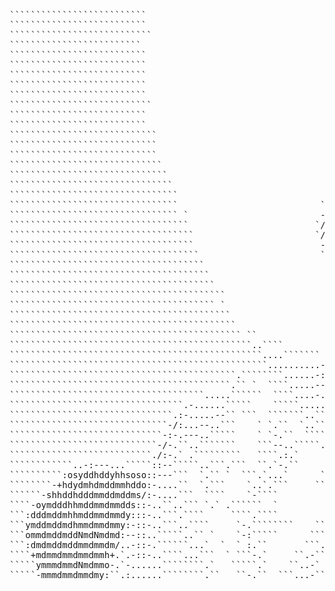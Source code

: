 <pre>
``````````````````````````                                                                   ```````````````````                                                                                        
``````````````````````````                                                              `.----..-.-::::-.`      ```                                                                                     
```````````````````````````                                                           ..--------::::------.```` `````                                                                                   
`````````````````````````                                                         ``.::://///////////:::----...```..`.`                                                                                 
``````````````````````````                                                     `.-:///////////+++++++/++/::/:::----::--.`                                                                               
``````````````````````````                                                 `.-:/://::://////+++++++++++++++++++//////:::.```                                                                            
``````````````````````````                                                .:///::::::////++++++++++++++++++oo++oo+++/+//:--...```                                                                       
``````````````````````````                                               `:++/////////++++++/+++oooooooooooooooooooo++++/:::/::::--.``                                                                  
``````````````````````````                                             `-/+oo++oo+++++ooo++ooo++oossssssssssssssssssoooo++++//:--...-...                                                                
```````````````````````````                                         ``-/++++++ooooo++oooo+ooooosyhhyyyyssssssssysosyysooooo++++//:--...--`                                                              
``````````````````````````                                        `.-/++++/++oooooooosoo+ooooosyyhhsshyyssssssyyyssyysooooo++++//::::---:-`                                                             
``````````````````````````                                     ```.:///::-:/+/+ooossssoo++++++ooossssyysosooosyyyssysoosooooo+++/////:-----`                                                            
````````````````````````````                                  ``.-:-::--/:/:///+osyysso++//:/:://////+++++oooosssssssssssyyysso++++/::--::--`                                                           
````````````````````````````                                  `-:::--:://///++oooossoo+++//:::::::-----::///++oooosssssyhhhyysso+++//--.-/::.                                                           
````````````````````````````                                  .///////++++++oooooooooo+++//:::::::--------::///+++osyyyhhhhhhyysso++/::-.-/--`                                                          
`````````````````````````````                                `-//++++++oooooossooo+++//+///::::------.-.-------:::/+oosyyyhhhyysso++++//--/::.                                                          
``````````````````````````````                               `./oo++//++oooooooo++///:::::::::---.........------:::::/+ossyyyyssso++++/:-://:.                                                          
```````````````````````````````                             `./o+/+++++osyssoooo+///:::------...............-.---:::::/+ssssssoo++o++++/:://:`                                                          
````````````````````````````````                            `:/+++++/+ossyyssso++//::-------...................---:::://oossoooooo+/++o++/:::`                                                          
````````````````````````````````                           `:+/////++oosssyyys+++//:------....................----::::/+oossssssso+ooso+///:/`                                                          
```````````````````````````````` `                         -++/////+oossyyyyyo++////////::-..................----:::://+++ossssooossssso:///+`                                                          
``````````````````````````````````                        `/o++////++oosyyyso///++/:----:++/:---.............----::::/++++ossssssoooooos/-/+o`                                                          
```````````````````````````````````                       `/oo+/:::/++osyyss+///+/////:---:+o+:----.....--..--.----::/++++ooossssssssssso/::o.                                                          
```````````````````````````````````                        -+so//://oooosyso+///++oddhdhys/:://:--------:::///:::--:/+++++oossooooossssso+:::.                                                          
````````````````````````````````````                       `-o+:::/+++oossyo+//::://::/+oo++//:---.-:::/+++/::---://+++ooooossoooooooosoo+:-.```                                                        
`````````````````````````````````````                       `.:/+o++++oooso++//::------------:::-..:/:/::::-------:/so+++osssssssooooo+o+//-.``                                                         
``````````````````````````````````````                       ``.+o++o+oooo+++/:::-....---..--:::---/::::+oshddmds///so+++syysssssssoo++++++:-``                                                         
```````````````````````````````````````                       `:ossoooo+:+++//::---.......------.-:/:------:/oshds+/+++++shyyssssssoo++++++/-.`                                                         
`````````````````````````````````````````                     `-+o+++o/-.:++//::-.......----:--..-::::-..-----::///+++++osyysssosssoo+++////:.                                                          
``````````````````````````````````````` `                       .s:--/:-./+///::------:::---:--..-:/:--....-----:://+++ossssss++sssoo+//:-:/-`                                                          
``````````````````````````````````````````                       :+::::-:+////::--:::---://::-..--//::-.......--:/+++oooossooo+++oo+++:/..-/``                                                          
```````````````````````````````````````````                       ``````./::/:::::/:--..-:///----:::::/:-.....-://++oo++oo++ooooooo++/::``-:`                                                           
```````````````````````````````````````````` ``                         `/::::--://::------://///+++/:-::--...-://+o++++oso+++oooss+/::``.:.                                                            
``````````````````````````````````````````````..````                     ::--:---::ohyoo+/:-------------::-----://++++++osyso++oooo+/-``--`                                                             
````````````````````````````````````````````````....```````           `.:/:----.---:shy/+/+++/////::----:/:---:://+++//--syyso+/++o/....`                                                               
`````````````````````````````````````````````````..........--..----.-::/++/:---.--.-:oyso//:+//++oossso/://::::////+/:`.-/so++o+oo:`                                                                    
```````````````````````````````````````````.````````......-:---:::::-:-::ss/::-.-.---:oso////++oo+sysyo/:----::-:://+:...:+/-./+/-                                                                      
``````````````````````````````````````````.`` `  ````.....----.-----.--:ooyy+::--------://///:/osss+/:---..---.-:://y+..:++////:`                                                                       
`````````````````````````````````````.....``````  ````....-....----..::+syyhm+::-------...----::/::-----..--...-::/+so---::--.`                                                                         
`````````````````````````````````.-......`````    `````......``..```-://+osdNm/::------........---------.--..--::-::-:-..--.``                                                                          
```````````````````````````````.:-.....--`` ```  ```````..``````````.::--/omNNy/::----.........-------.------:/::--.-.-....-------```                                                                   
``````````````````````````````-/:...--..```    ` `.``  `..`````     `.-.-:/mNms/:::----........-------::---:+y+-:----::-...---.-:-....``                                                                
`````````````````````````````-:-.---..`````    ` `-.``  ``````````````-..-/mNho+/:::::----------:::::::::/ohNdo//:---........-....``.....``                                                             
````````````````````````````-/-.``..```````    ```--..`````.``````` ``.-/:/mmdo+/::::///////://///:::::/+oymmo:-.``  ` ``.--..```````...``.-..`                                                         
```````````````````````````./:-.` .`````````   ````.:.`     ``..`````` `--:yddo//::://///++++///////////osydo-```      ``.....````.````````.```````                                                     
````````````..-:---...`````::--`````..```.```  ``.`-.``     ```-` ````` ``.oss+//::-/+osssysssssso+////++sy:``````````  ``..-```...`````````````  `.``                                                  
``````````:osyddhddyhhsoso::---```  `.`` `  ```.`...`      ````..` `.``  `.////:-::--:+os+/////////:////++` ```````````` ``..`````.```````` ```````..:.      `                                          
````````-+hdydmhdmddmmhddo:-....``  `.```    `..`.```     `````.::`.--.```.::::--:----:--..-......-----:.``   `..```````` ```````````````` `````````..:-/+++oo+/-`                                      
``````-shhddhdddmmddmddms/:-....```  ````    `-````          ``----``--....-:::----.................--:.````````.:::--.`````````````````````..`  ```...:ydhyhhyhho/.                                    
````-oymdddhhmddmmdmmdds::-..``..``` `.` .``````  `          `.---.````....-//:-...-................--`` ````   `-:://:-......``````````  `.`` ```````.-/dhyddyhdyyy/`                                  
```:dddmddmhhmddmmdmmdy:::-..```.````     ````.````         ```...``````...`://:..........`.......--.`  ````````````..`````..`    `````` ```` ````````.-/ydyhdhhdyydhs/.                                
```ymddmddmdhmmdmmdmmy:-::-..```..````     `-.````````    `````.`````````..`-:::-...-.-.-........-.`````.`````` ```` ``````.```````.``  `````    ````..-:sdhhmhydhhdhyds:`                              
```ommdmddmddNmdNmdmd:--::..`````..`` `    `-:`````      ```...``` ``````.``.::::-.--........----````````````    ``        ``````` `````.```    ```....-:+dyhdhhdhydhydhy-                              
```:dmdmddmddmmdmmdm/..-::-.``````...`  `  ` :.``       ```...``` `````.`..``:///:..........---.-.````  ```      ``          `````    `````   ```````..-:+hhddhhmhymhydyy+`                             
````+mdmmdmmdmmdmmh+.`.-::-..````...```  ` ```-.`     ``.-```  `` ````.....``.:/::----...---:-```````            ``          `````    ````` ````  ```..-/+dhdmhhdhhdhydyh/``   `                        
`````ymmmdmmdNmdmmo-.`-......````````.`   `````.`    ``..-`      ``````..`.```-//::-------::.```````             `            ````    ```````    ````..-:+dhddhhdyydhhdyh:``````````  `` `       `      
`````-mmmdmmdmmdmy:``.:......````````.``   ``-.``  ```...-```     `````..````.`-/::---::///```  ``                            ````    ````       ```...:/ohhddydmhhmyhhyy```````````````````````````` ` 
</pre>
